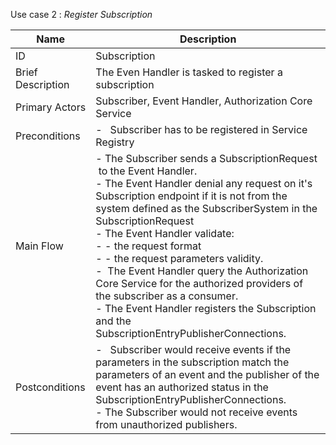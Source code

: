 Use case 2 : *Register Subscription*

| Name | Description |
| ---- | --------- |
| ID | Subscription |
| Brief Description | The Even Handler is tasked to register a subscription |
| Primary Actors | Subscriber, Event Handler, Authorization Core Service |
| Preconditions | -   Subscriber has to be registered in Service Registry  |
| Main Flow | - The Subscriber sends a SubscriptionRequest  to the Event Handler. <br/>- The Event Handler denial any request on it's Subscription endpoint if it is not from the system defined as the SubscriberSystem in the SubscriptionRequest<br/>- The Event Handler validate: <br/>- - the request format <br/>- - the request parameters validity. <br/>-  The Event Handler query the Authorization Core Service for the authorized providers of the subscriber as a consumer.<br/>- The Event Handler registers the Subscription and the SubscriptionEntryPublisherConnections. |
| Postconditions | -   Subscriber would receive events if the parameters in the subscription match the parameters of an event and the publisher of the event has an authorized status in the SubscriptionEntryPublisherConnections.<br/>- The Subscriber would not receive events from unauthorized publishers. |
